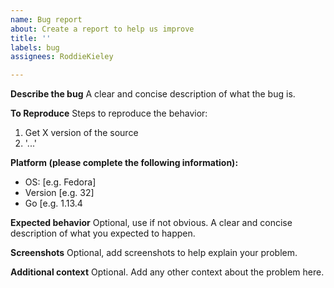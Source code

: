 ```yaml
---
name: Bug report
about: Create a report to help us improve
title: ''
labels: bug
assignees: RoddieKieley

---
```


**Describe the bug**
A clear and concise description of what the bug is.

**To Reproduce**
Steps to reproduce the behavior:
1. Get X version of the source
2. '...'

**Platform (please complete the following information):**
 - OS: [e.g. Fedora]
 - Version [e.g. 32]
 - Go [e.g. 1.13.4

**Expected behavior**
Optional, use if not obvious. A clear and concise description of what you expected to happen.

**Screenshots**
Optional, add screenshots to help explain your problem.

**Additional context**
Optional. Add any other context about the problem here.
